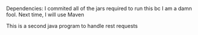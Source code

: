 Dependencies:
I commited all of the jars required to run this bc I am a damn fool. Next time, I will use Maven

This is a second java program to handle rest requests
